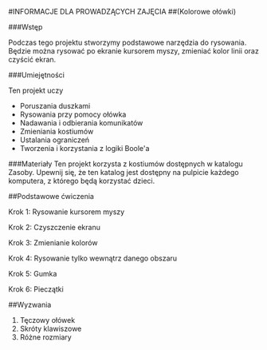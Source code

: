 #INFORMACJE DLA PROWADZĄCYCH ZAJĘCIA
##(Kolorowe ołówki)

###Wstęp

Podczas tego projektu stworzymy podstawowe narzędzia do rysowania. Będzie można rysować po ekranie kursorem myszy, zmieniać kolor linii oraz czyścić ekran.

###Umiejętności

Ten projekt uczy

* Poruszania duszkami
* Rysowania przy pomocy ołówka
* Nadawania i odbierania komunikatów
* Zmieniania kostiumów
* Ustalania ograniczeń
* Tworzenia i korzystania z logiki Boole'a

###Materiały
Ten projekt korzysta z kostiumów dostępnych w katalogu Zasoby. Upewnij się, że ten katalog jest dostępny na pulpicie każdego komputera, z którego będą korzystać dzieci.

##Podstawowe ćwiczenia

Krok 1: Rysowanie kursorem myszy

Krok 2: Czyszczenie ekranu

Krok 3: Zmienianie kolorów

Krok 4: Rysowanie tylko wewnątrz danego obszaru

Krok 5: Gumka

Krok 6: Pieczątki

##Wyzwania

1. Tęczowy ołówek
2. Skróty klawiszowe
3. Różne rozmiary
